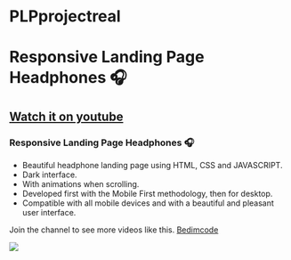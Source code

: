 # PLPprojectreal

# Responsive Landing Page Headphones 🎧
## [Watch it on youtube](https://youtu.be/wXnlHIvKnTM)
### Responsive Landing Page Headphones 🎧

- Beautiful headphone landing page using HTML, CSS and JAVASCRIPT.
- Dark interface.
- With animations when scrolling.
- Developed first with the Mobile First methodology, then for desktop.
- Compatible with all mobile devices and with a beautiful and pleasant user interface.

Join the channel to see more videos like this. [Bedimcode](https://www.youtube.com/c/Bedimcode)

![](/preview.png)
